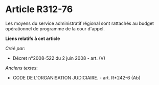 # Article R312-76

Les moyens du service administratif régional sont rattachés au budget opérationnel de programme de la cour d'appel.

**Liens relatifs à cet article**

_Créé par_:

  - Décret n°2008-522 du 2 juin 2008 - art. (V)

_Anciens textes_:

  - CODE DE L'ORGANISATION JUDICIAIRE. - art. R*242-6 (Ab)
